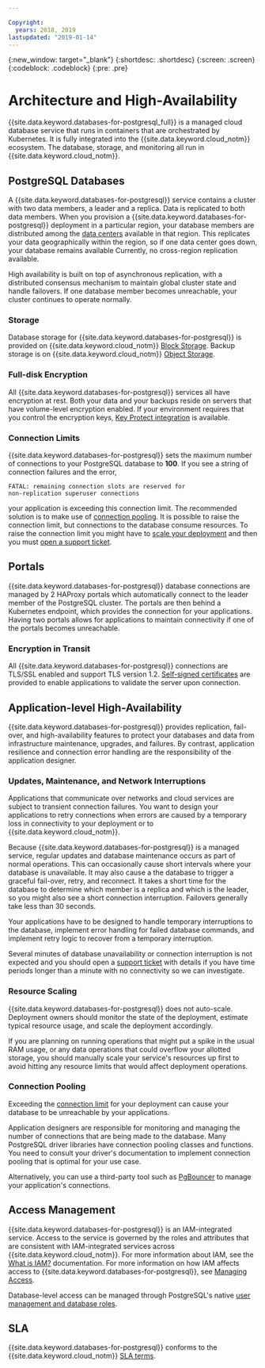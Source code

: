 ```yaml
---

Copyright:
  years: 2018, 2019
lastupdated: "2019-01-14"
---
```


{:new_window: target="_blank"}
{:shortdesc: .shortdesc}
{:screen: .screen}
{:codeblock: .codeblock}
{:pre: .pre}

# Architecture and High-Availability

{{site.data.keyword.databases-for-postgresql_full}} is a managed cloud database service that runs in containers that are orchestrated by Kubernetes. It is fully integrated into the {{site.data.keyword.cloud_notm}} ecosystem. The database, storage, and monitoring all run in {{site.data.keyword.cloud_notm}}.

## PostgreSQL Databases

A {{site.data.keyword.databases-for-postgresql}} service contains a cluster with two data members, a leader and a replica. Data is replicated to both data members. When you provision a {{site.data.keyword.databases-for-postgresql}} deployment in a particular region, your database members are distributed among the [data centers](https://{DomainName}/docs/overview/zero_downtime.html#data_center) available in that region. This replicates your data geographically within the region, so if one data center goes down, your database remains available Currently, no cross-region replication available.

High availability is built on top of asynchronous replication, with a distributed consensus mechanism to maintain global cluster state and handle failovers. If one database member becomes unreachable, your cluster continues to operate normally.

### Storage

Database storage for {{site.data.keyword.databases-for-postgresql}} is provided on {{site.data.keyword.cloud_notm}} [Block Storage](https://{DomainName}/docs/infrastructure/BlockStorage/index.html#getting-started-with-block-storage). Backup storage is on {{site.data.keyword.cloud_notm}} [Object Storage](https://{DomainName}/docs/services/cloud-object-storage/about-cos.html#about-ibm-cloud-object-storage).

### Full-disk Encryption

All {{site.data.keyword.databases-for-postgresql}} services all have encryption at rest. Both your data and your backups reside on servers that have volume-level encryption enabled. If your environment requires that you control the encryption keys, [Key Protect integration](./reference-key-protect.html) is available.

### Connection Limits 

{{site.data.keyword.databases-for-postgresql}} sets the maximum number of connections to your PostgreSQL database to **100**. If you see a string of connection failures and the error,
```
FATAL: remaining connection slots are reserved for
non-replication superuser connections
```
your application is exceeding this connection limit. The recommended solution is to make use of [connection pooling](#connection-pooling). It is possible to raise the connection limit, but connections to the database consume resources. To raise the connection limit you might have to [scale your deployment](./dashboard-settings.html#scaling-resources) and then you must [open a support ticket](https://cloud.ibm.com/unifiedsupport/cases/add). 

## Portals

{{site.data.keyword.databases-for-postgresql}} database connections are managed by 2 HAProxy portals which automatically connect to the leader member of the PostgreSQL cluster. The portals are then behind a Kubernetes endpoint, which provides the connection for your applications. Having two portals allows for applications to maintain connectivity if one of the portals becomes unreachable.

### Encryption in Transit

All {{site.data.keyword.databases-for-postgresql}} connections are TLS/SSL enabled and support TLS version 1.2. [Self-signed certificates](./connecting-external.html#driver-tls-and-self-signed-certificate-support) are provided to enable applications to validate the server upon connection.

## Application-level High-Availability

{{site.data.keyword.databases-for-postgresql}} provides replication, fail-over, and high-availability features to protect your databases and data from infrastructure maintenance, upgrades, and failures. By contrast, application resilience and connection error handling are the responsibility of the application designer. 

### Updates, Maintenance, and Network Interruptions

Applications that communicate over networks and cloud services are subject to transient connection failures. You want to design your applications to retry connections when errors are caused by a temporary loss in connectivity to your deployment or to {{site.data.keyword.cloud_notm}}.

Because {{site.data.keyword.databases-for-postgresql}} is a managed service, regular updates and database maintenance occurs as part of normal operations. This can occasionally cause short intervals where your database is unavailable. It may also cause a the database to trigger a graceful fail-over, retry, and reconnect. It takes a short time for the database to determine which member is a replica and which is the leader, so you might also see a short connection interruption. Failovers generally take less than 30 seconds.

Your applications have to be designed to handle temporary interruptions to the database, implement error handling for failed database commands, and implement retry logic to recover from a temporary interruption.

Several minutes of database unavailability or connection interruption is not expected and you should open a [support ticket](https://cloud.ibm.com/unifiedsupport/cases/add) with details if you have time periods longer than a minute with no connectivity so we can investigate.

### Resource Scaling

{{site.data.keyword.databases-for-postgresql}} does not auto-scale. Deployment owners should monitor the state of the deployment, estimate typical resource usage, and scale the deployment accordingly.

If you are planning on running operations that might put a spike in the usual RAM usage, or any data operations that could overflow your allotted storage, you should manually scale your service's resources up first to avoid hitting any resource limits that would affect deployment operations.

### Connection Pooling

Exceeding the [connection limit](#connection-limits) for your deployment can cause your database to be unreachable by your applications.

Application designers are responsible for monitoring and managing the number of connections that are being made to the database. Many PostgreSQL driver libraries have connection pooling classes and functions. You need to consult your driver's documentation to implement connection pooling that is optimal for your use case.

Alternatively, you can use a third-party tool such as [PgBouncer](https://pgbouncer.github.io/) to manage your application's connections.

## Access Management

{{site.data.keyword.databases-for-postgresql}} is an IAM-integrated service. Access to the service is governed by the roles and attributes that are consistent with IAM-integrated services across {{site.data.keyword.cloud_notm}}. For more information about IAM, see the [What is IAM?](https://{DomainName}/docs/iam/index.html#iamoverview) documentation. For more information on how IAM affects access to {{site.data.keyword.databases-for-postgresql}}, see [Managing Access](./access-management.html).

Database-level access can be managed through PostgreSQL's native [user management and database roles](https://www.postgresql.org/docs/current/static/database-roles.html).

## SLA

{{site.data.keyword.databases-for-postgresql}} conforms to the {{site.data.keyword.cloud_notm}} [SLA terms](https://cloud.ibm.com/docs/overview/zero_downtime.html#SLAs).

